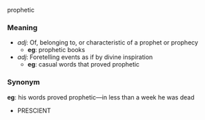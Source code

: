 prophetic
### Meaning
+ _adj_: Of, belonging to, or characteristic of a prophet or prophecy
    + __eg__: prophetic books
+ _adj_: Foretelling events as if by divine inspiration
    + __eg__: casual words that proved prophetic

### Synonym

__eg__: his words proved prophetic—in less than a week he was dead

+ PRESCIENT


